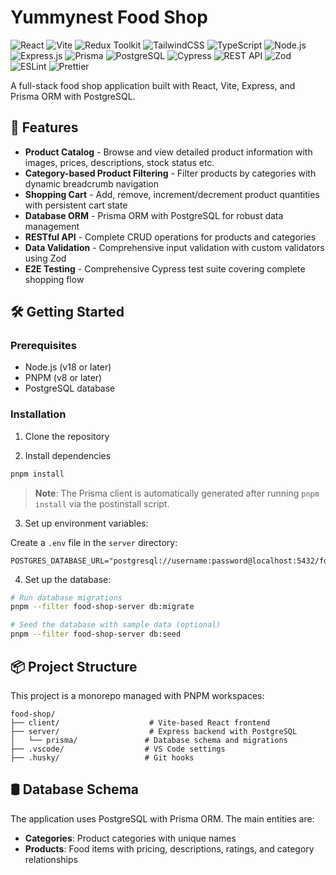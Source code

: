 # Yummynest Food Shop

![React](https://img.shields.io/badge/React-20232A?style=for-the-badge&logo=react&logoColor=61DAFB)
![Vite](https://img.shields.io/badge/Vite-646CFF?style=for-the-badge&logo=vite&logoColor=white)
![Redux Toolkit](https://img.shields.io/badge/Redux%20Toolkit-593D88?style=for-the-badge&logo=redux&logoColor=white)
![TailwindCSS](https://img.shields.io/badge/Tailwind_CSS-38B2AC?style=for-the-badge&logo=tailwind-css&logoColor=white)
![TypeScript](https://img.shields.io/badge/TypeScript-007ACC?style=for-the-badge&logo=typescript&logoColor=white)
![Node.js](https://img.shields.io/badge/Node.js-43853D?style=for-the-badge&logo=node.js&logoColor=white)
![Express.js](https://img.shields.io/badge/Express.js-000000?style=for-the-badge&logo=express&logoColor=white)
![Prisma](https://img.shields.io/badge/Prisma-3982CE?style=for-the-badge&logo=Prisma&logoColor=white)
![PostgreSQL](https://img.shields.io/badge/PostgreSQL-316192?style=for-the-badge&logo=postgresql&logoColor=white)
![Cypress](https://img.shields.io/badge/Cypress-007780?style=for-the-badge&logo=cypress&logoColor=white)
![REST API](https://img.shields.io/badge/REST_API-FF6C37?style=for-the-badge&logo=postman&logoColor=white)
![Zod](https://img.shields.io/badge/Zod-3E67B1?style=for-the-badge&logo=zod&logoColor=white)
![ESLint](https://img.shields.io/badge/ESLint-4B32C3?style=for-the-badge&logo=eslint&logoColor=white)
![Prettier](https://img.shields.io/badge/Prettier-F7B93E?style=for-the-badge&logo=prettier&logoColor=black)

A full-stack food shop application built with React, Vite, Express, and Prisma ORM with PostgreSQL.

## 🚀 Features

- **Product Catalog** - Browse and view detailed product information with images, prices, descriptions, stock status etc.
- **Category-based Product Filtering** - Filter products by categories with dynamic breadcrumb navigation
- **Shopping Cart** - Add, remove, increment/decrement product quantities with persistent cart state
- **Database ORM** - Prisma ORM with PostgreSQL for robust data management
- **RESTful API** - Complete CRUD operations for products and categories
- **Data Validation** - Comprehensive input validation with custom validators using Zod
- **E2E Testing** - Comprehensive Cypress test suite covering complete shopping flow

## 🛠️ Getting Started

### Prerequisites

- Node.js (v18 or later)
- PNPM (v8 or later)
- PostgreSQL database

### Installation

1. Clone the repository

2. Install dependencies

```bash
pnpm install
```

> **Note**: The Prisma client is automatically generated after running `pnpm install` via the postinstall script.

3. Set up environment variables:

Create a `.env` file in the `server` directory:

```env
POSTGRES_DATABASE_URL="postgresql://username:password@localhost:5432/food_shop"
```

4. Set up the database:

```bash
# Run database migrations
pnpm --filter food-shop-server db:migrate

# Seed the database with sample data (optional)
pnpm --filter food-shop-server db:seed
```

## 📦 Project Structure

This project is a monorepo managed with PNPM workspaces:

```
food-shop/
├── client/                    # Vite-based React frontend
├── server/                    # Express backend with PostgreSQL
│   └── prisma/               # Database schema and migrations
├── .vscode/                  # VS Code settings
├── .husky/                   # Git hooks
```

## 🛢️ Database Schema

The application uses PostgreSQL with Prisma ORM. The main entities are:

- **Categories**: Product categories with unique names
- **Products**: Food items with pricing, descriptions, ratings, and category relationships
